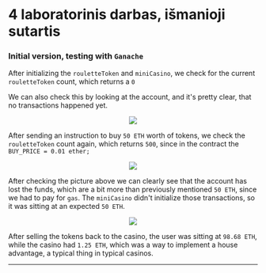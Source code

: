 # 4 laboratorinis darbas, išmanioji sutartis


### Initial version, testing with `Ganache`


After initializing the `rouletteToken` and `miniCasino`, we check for the current `rouletteToken` count, which returns a `0`

We can also check this by looking at the account, and it's pretty clear, that no transactions happened yet. 

<p align="center">
  <img src="https://github.com/simces/VU-blockchain/assets/78842398/194c10a0-734b-44b2-9a0a-8dd222ea2dc3">
</p>

After sending an instruction to buy `50 ETH` worth of tokens, we check the `rouletteToken` count again, which returns `500`, since in the contract the `BUY_PRICE = 0.01 ether;`

<p align="center">
  <img src="https://github.com/simces/VU-blockchain/assets/78842398/16115f5a-a7f8-424a-8089-f51b7c8f33fe">
</p>

After checking the picture above we can clearly see that the account has lost the funds, which are a bit more than previously mentioned `50 ETH`, since we had to pay for `gas`. The `miniCasino` didn't initialize those transactions, so it was sitting at an expected `50 ETH`. 

<p align="center">
  <img src="https://github.com/simces/VU-blockchain/assets/78842398/118bd553-e6ce-4299-9120-6fab47c7b2d1">
</p>

After selling the tokens back to the casino, the user was sitting at `98.68 ETH`, while the casino had `1.25 ETH`, which was a way to implement a house advantage, a typical thing in typical casinos. 

---
